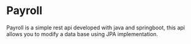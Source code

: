 # Payroll
Payroll is a simple rest api developed with java and springboot, this api allows you to modify a data base using JPA implementation.

